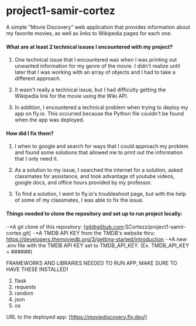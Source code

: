 # project1-samir-cortez
A simple "Movie Discovery" web application that provides information about my favorite movies, as well as links to Wikipedia pages for each one.

#### What are at least 2 technical issues I encountered with my project? 
1. One technical issue that I encountered was when I was printing out unwanted information for my genre of the movie. I didn't realize until later that I was working with an array of objects and I had to take a different approach.

2. It wasn't really a technical issue, but I had difficulty getting the Wikipedia link for the movie using the Wiki API.

3. In addition, I encountered a technical problem when trying to deploy my app on fly.io. This occurred because the Python file couldn't be found when the app was deployed.

#### How did I fix them?
1. I when to google and search for ways that I could approach my problem and found some solutions that allowed me to print out the information that I only need it.

2. As a solution to my issue, I searched the internet for a solution, asked classmates for assistance, and took advantage of youtube videos, google docs, and office hours provided by my professor.

3. To find a solution, I went to fly.io's troubleshoot page, but with the help of some of my classmates, I was able to fix the issue.

#### Things needed to clone the repository and set up to run project locally:

⋅⋅*A git clone of this repository: [git@github.com:SCortezz/project1-samir-cortez.git]
⋅⋅*A TMDB API KEY from the TMDB's website thru: https://developers.themoviedb.org/3/getting-started/introduction
⋅⋅*A new .env file with the TMDB API KEY set to TMDB_API_KEY. (Ex. TMDB_API_KEY = ######)

FRAMEWORKS AND LIBRARIES NEEDED TO RUN APP, MAKE SURE TO HAVE THESE INSTALLED!
1. flask
2. requests
3. random
4. json
5. os

URL to the deployed app:
[https://moviediscovery.fly.dev/]
